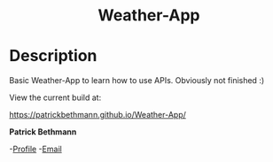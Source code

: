<h1 align="center">Weather-App</h1>

# Description

Basic Weather-App to learn how to use APIs.
Obviously not finished :)

View the current build at:

https://patrickbethmann.github.io/Weather-App/

**Patrick Bethmann**

-[Profile](https://github.com/PatrickBethmann) -[Email](mailto:patrickbethmann@outlook.de)
